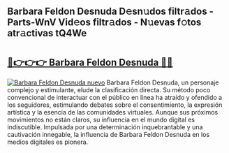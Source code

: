 ## Barbara Feldon Desnuda D𝚎sn𝚞dos filtr𝚊dos - Parts-WnV Vid𝚎os filtr𝚊dos - N𝚞evas f𝚘tos atr𝚊ctivas tQ4We

# <h2><a href="http://mbb1c4.tromn.icu/?c=Barbara+Feldon+Desnuda">🔗👉👉👉 Barbara Feldon Desnuda 🔗🔗</a></h2>

[![Barbara Feldon Desnuda nuevo](https://i.imgur.com/pEAQMta.gif)](http://mbb1c4.tromn.icu/?c=Barbara+Feldon+Desnuda)
Barbara Feldon Desnuda, un personaje complejo y estimulante, elude la clasificación directa. Su método poco convencional de interactuar con el público en línea ha atraído y ofendido a los seguidores, estimulando debates sobre el consentimiento, la expresión artística y la esencia de las comunidades virtuales. Aunque sus próximos movimientos no están claros, su influencia en el mundo digital es indiscutible. Impulsada por una determinación inquebrantable y una cautivación innegable, la influencia de Barbara Feldon Desnuda en los medios digitales es pionera.
